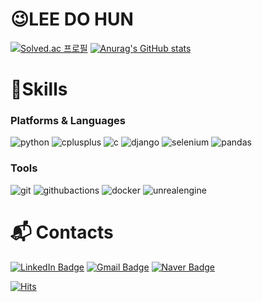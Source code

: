 # 😉LEE DO HUN

[![Solved.ac 프로필](http://mazassumnida.wtf/api/generate_badge?boj=vbn930)](https://solved.ac/vbn930)
[![Anurag's GitHub stats](https://github-readme-stats.vercel.app/api?username=vbn930)](https://github.com/anuraghazra/github-readme-stats)

# 💪Skills
### Platforms & Languages
![python](https://img.shields.io/badge/python-3776AB.svg?&style=for-the-badge&logo=python&logoColor=white) 
![cplusplus](https://img.shields.io/badge/C++-00599C.svg?&style=for-the-badge&logo=cplusplus&logoColor=white) 
![c](https://img.shields.io/badge/c-A8B9CC.svg?&style=for-the-badge&logo=c&logoColor=white) 
![django](https://img.shields.io/badge/django-092E20.svg?&style=for-the-badge&logo=django&logoColor=white) 
![selenium](https://img.shields.io/badge/selenium-43B02A.svg?&style=for-the-badge&logo=selenium&logoColor=white) 
![pandas](https://img.shields.io/badge/pandas-150458.svg?&style=for-the-badge&logo=pandas&logoColor=white)

### Tools
![git](https://img.shields.io/badge/git-F05032.svg?&style=for-the-badge&logo=git&logoColor=white) 
![githubactions](https://img.shields.io/badge/github%20actions-2088FF.svg?&style=for-the-badge&logo=githubactions&logoColor=white) 
![docker](https://img.shields.io/badge/docker-2496ED.svg?&style=for-the-badge&logo=docker&logoColor=white) 
![unrealengine](https://img.shields.io/badge/Unreal%20Engine-0E1128.svg?&style=for-the-badge&logo=unrealengine&logoColor=white)

# :mailbox_with_mail: Contacts
[![LinkedIn Badge](http://img.shields.io/badge/-LinkedIn-003D8F?style=flat-square&logo=github&link=https://soo-vely-dev.tistory.com/)](https://www.linkedin.com/in/dohun-lee-304971313/)
[![Gmail Badge](https://img.shields.io/badge/Gmail-d14836?style=flat-square&logo=Gmail&logoColor=white&link=mailto:kimsh1691@gmail.com)](mailto:vbn9302@gmail.com)
[![Naver Badge](https://img.shields.io/badge/Naver-03C75A?style=flat-square&logo=Naver&logoColor=white&link=mailto:rlatngus1691@naver.com)](mailto:vbn930@naver.com)

[![Hits](https://hits.seeyoufarm.com/api/count/incr/badge.svg?url=https%3A%2F%2Fgithub.com%2Fvbn930%2Fhit-counter&count_bg=%233DC7C8&title_bg=%23555555&icon=&icon_color=%23E7E7E7&title=hits&edge_flat=false)](https://hits.seeyoufarm.com)
